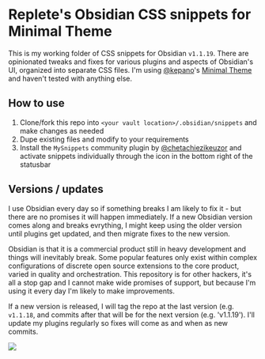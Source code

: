 # Replete's Obsidian CSS snippets for Minimal Theme

This is my working folder of CSS snippets for Obsidian `v1.1.19`. There are opinionated tweaks and fixes for various plugins and aspects of Obsidian's UI, organized into separate CSS files. I'm using [@kepano](https://github.com/kepan)'s [Minimal Theme](https://github.com/kepano/obsidian-minimal) and haven't tested with anything else.

## How to use

1. Clone/fork this repo into `<your vault location>/.obsidian/snippets` and make changes as needed
2. Dupe existing files and modify to your requirements
3. Install the `MySnippets` community plugin by [@chetachiezikeuzor](https://github.com/chetachiezikeuzor) and activate snippets individually through the icon in the bottom right of the statusbar

## Versions / updates

I use Obsidian every day so if something breaks I am likely to fix it - but there are no promises it will happen immediately. If a new Obsidian version comes along and breaks evrything, I might keep using the older version until plugins get updated, and then migrate fixes to the new version.

Obsidian is that it is a commercial product still in heavy development and things will inevitably break. Some popular features only exist within complex configurations of discrete open source extensions to the core product, varied in quality and orchestration. This repository is for other hackers, it's all a stop gap and I cannot make wide promises of support, but because I'm using it every day I'm likely to make improvements.

If a new version is released, I will tag the repo at the last version (e.g. `v1.1.18`, and commits after that will be for the next version (e.g. 'v1.1.19'). I'll update my plugins regularly so fixes will come as and when as new commits.

<a href="https://www.buymeacoffee.com/replete"><img src="https://img.buymeacoffee.com/button-api/?text=Buy me a coffee&emoji=&slug=replete&button_colour=6a8695&font_colour=ffffff&font_family=Poppins&outline_colour=000000&coffee_colour=FFDD00"></a>